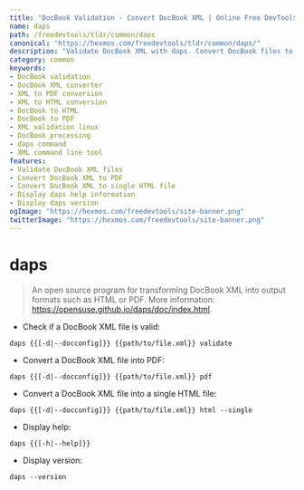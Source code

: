 ```yaml
---
title: "DocBook Validation - Convert DocBook XML | Online Free DevTools by Hexmos"
name: daps
path: /freedevtools/tldr/common/daps
canonical: "https://hexmos.com/freedevtools/tldr/common/daps/"
description: "Validate DocBook XML with daps. Convert DocBook files to HTML and PDF. Free online tool, no registration required."
category: common
keywords:
- DocBook validation
- DocBook XML converter
- XML to PDF conversion
- XML to HTML conversion
- DocBook to HTML
- DocBook to PDF
- XML validation linux
- DocBook processing
- daps command
- XML command line tool
features:
- Validate DocBook XML files
- Convert DocBook XML to PDF
- Convert DocBook XML to single HTML file
- Display daps help information
- Display daps version
ogImage: "https://hexmos.com/freedevtools/site-banner.png"
twitterImage: "https://hexmos.com/freedevtools/site-banner.png"
---
```


# daps

> An open source program for transforming DocBook XML into output formats such as HTML or PDF.
> More information: <https://opensuse.github.io/daps/doc/index.html>.

- Check if a DocBook XML file is valid:

`daps {{[-d|--docconfig]}} {{path/to/file.xml}} validate`

- Convert a DocBook XML file into PDF:

`daps {{[-d|--docconfig]}} {{path/to/file.xml}} pdf`

- Convert a DocBook XML file into a single HTML file:

`daps {{[-d|--docconfig]}} {{path/to/file.xml}} html --single`

- Display help:

`daps {{[-h|--help]}}`

- Display version:

`daps --version`
